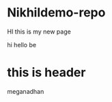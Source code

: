 # Nikhildemo-repo
<p>HI this is my new page</p>
<p>hi hello be</p>
<h1>this is header</h1>
<p>meganadhan</p>

